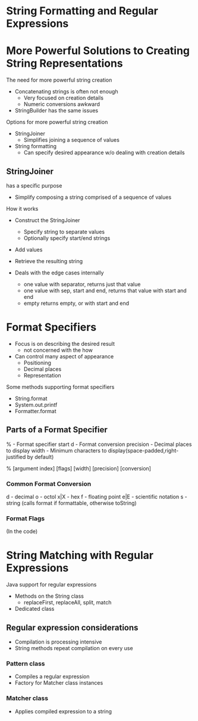 # String Formatting and Regular Expressions

# More Powerful Solutions to Creating String Representations
The need for more powerful string creation
- Concatenating strings is often not enough
  - Very focused on creation details
  - Numeric conversions awkward
- StringBuilder has the same issues

Options for more powerful string creation
- StringJoiner
  - Simplifies joining a sequence of values
- String formatting
  - Can specify desired appearance w/o dealing with creation details

## StringJoiner
has a specific purpose
- Simplify composing a string comprised of a sequence of values

How it works
- Construct the StringJoiner
  - Specify string to separate values
  - Optionally specify start/end strings
- Add values
- Retrieve the resulting string

- Deals with the edge cases internally
  - one value with separator, returns just that value
  - one value with sep, start and end, returns that value with start and end
  - empty returns empty, or with start and end

# Format Specifiers
- Focus is on describing the desired result
  - not concerned with the how
- Can control many aspect of appearance
  - Positioning
  - Decimal places
  - Representation

Some methods supporting format specifiers
- String.format
- System.out.printf
- Formatter.format

## Parts of a Format Specifier
% - Format specifier start
d - Format conversion
precision - Decimal places to display
width  - Minimum characters to display(space-padded,right-justified by default)

% [argument index] [flags] [width] [precision] [conversion]

### Common Format Conversion
d   - decimal 
o   - octol
x|X - hex
f   - floating point
e|E - scientific notation
s   - string (calls format if formattable, otherwise toString)

### Format Flags
(In the code)

# String Matching with Regular Expressions
Java support for regular expressions
- Methods on the String class
  - replaceFirst, replaceAll, split, match
- Dedicated class

## Regular expression considerations
- Compilation is processing intensive
- String methods repeat compilation on every use

### Pattern class
- Compiles a regular expression
- Factory for Matcher class instances

### Matcher class
- Applies compiled expression to a string
